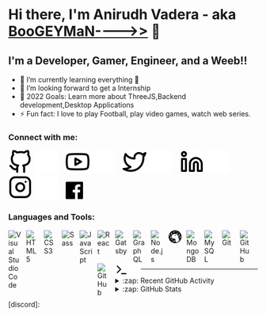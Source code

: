 # Hi there, I'm Anirudh Vadera - aka [BooGEYMaN---->>][steam] 👋

## I'm a Developer, Gamer, Engineer, and a Weeb!!

- 🌱 I’m currently learning everything 🤣
- 👯 I’m looking forward to get a Internship
- 🥅 2022 Goals: Learn more about ThreeJS,Backend development,Desktop Applications
- ⚡ Fun fact: I love to play Football, play video games, watch web series.

### Connect with me:

[![website](./img/github-light.svg)](https://github.com/ANIRUDH-VADERA#gh-light-mode-only)
[![website](./img/github-dark.svg)](https://github.com/ANIRUDH-VADERA#gh-dark-mode-only)
&nbsp;&nbsp;
[![website](./img/youtube-light.svg)](https://youtube.com/codestackr#gh-light-mode-only)
[![website](./img/youtube-dark.svg)](https://youtube.com/codestackr#gh-dark-mode-only)
&nbsp;&nbsp;
[![website](./img/twitter-light.svg)](https://twitter.com/vadera_anirudh?t=hNau_XHJfKqxPJGMDxKC5g&s=08#gh-light-mode-only)
[![website](./img/twitter-dark.svg)](https://twitter.com/vadera_anirudh?t=hNau_XHJfKqxPJGMDxKC5g&s=08#gh-dark-mode-only)
&nbsp;&nbsp;
[![website](./img/linkedin-light.svg)](https://www.linkedin.com/in/anirudh-vadera-8836ba237/#gh-light-mode-only)
[![website](./img/linkedin-dark.svg)](https://www.linkedin.com/in/anirudh-vadera-8836ba237/#gh-dark-mode-only)
&nbsp;&nbsp;
[![website](./img/instagram-light.svg)](https://www.instagram.com/anirudhvadera/?hl=en#gh-light-mode-only)
[![website](./img/instagram-dark.svg)](https://www.instagram.com/anirudhvadera/?hl=en#gh-dark-mode-only)
&nbsp;&nbsp;
[<img alt="website" src="./img/facebook.png" style="width:35px;height:35px" />](https://www.facebook.com/anirudh.vadera.7/)
&nbsp;&nbsp;

### Languages and Tools:

[<img align="left" alt="Visual Studio Code" width="26px" src="https://cdn.jsdelivr.net/gh/devicons/devicon/icons/vscode/vscode-original.svg" style="padding-right:10px;" />][webdevplaylist]
[<img align="left" alt="HTML5" width="26px" src="https://cdn.jsdelivr.net/gh/devicons/devicon/icons/html5/html5-original.svg" style="padding-right:10px;" />][webdevplaylist]
[<img align="left" alt="CSS3" width="26px" src="https://cdn.jsdelivr.net/gh/devicons/devicon/icons/css3/css3-original.svg" style="padding-right:10px;" />][cssplaylist]
[<img align="left" alt="Sass" width="26px" src="https://cdn.jsdelivr.net/gh/devicons/devicon/icons/sass/sass-original.svg" style="padding-right:10px;" />][cssplaylist]
[<img align="left" alt="JavaScript" width="26px" src="https://cdn.jsdelivr.net/gh/devicons/devicon/icons/javascript/javascript-original.svg" style="padding-right:10px;" />][jsplaylist]
[<img align="left" alt="React" width="26px" src="https://cdn.jsdelivr.net/gh/devicons/devicon/icons/react/react-original.svg" style="padding-right:10px;" />][reactplaylist]
[<img align="left" alt="Gatsby" width="26px" src="https://cdn.jsdelivr.net/gh/devicons/devicon/icons/gatsby/gatsby-original.svg" style="padding-right:10px;" />][webdevplaylist]
[<img align="left" alt="GraphQL" width="26px" src="https://cdn.jsdelivr.net/gh/devicons/devicon/icons/graphql/graphql-plain.svg" style="padding-right:10px;" />][webdevplaylist]
[<img align="left" alt="Node.js" width="26px" src="https://cdn.jsdelivr.net/gh/devicons/devicon/icons/nodejs/nodejs-original.svg" style="padding-right:10px;" />][webdevplaylist]
[<img align="left" alt="Deno" width="26px" src="./img/deno-light.svg" style="padding-right:10px;" />][webdevplaylist]
[<img align="left" alt="MongoDB" width="26px" src="https://cdn.jsdelivr.net/gh/devicons/devicon/icons/mongodb/mongodb-original.svg" style="padding-right:10px;" />][webdevplaylist]
[<img align="left" alt="MySQL" width="26px" src="https://cdn.jsdelivr.net/gh/devicons/devicon/icons/mysql/mysql-original.svg" style="padding-right:10px;" />][webdevplaylist]
[<img align="left" alt="Git" width="26px" src="https://cdn.jsdelivr.net/gh/devicons/devicon/icons/git/git-original.svg" style="padding-right:10px;" />][webdevplaylist]
[<img align="left" alt="GitHub" width="26px" src="https://user-images.githubusercontent.com/3369400/139447912-e0f43f33-6d9f-45f8-be46-2df5bbc91289.png" style="padding-right:10px;" />](https://www.youtube.com/playlist?list=PLkwxH9e_vrAJ0WbEsFA9W3I1W-g_BTsbt#gh-dark-mode-only)
[<img align="left" alt="GitHub" width="26px" src="https://user-images.githubusercontent.com/3369400/139448065-39a229ba-4b06-434b-bc67-616e2ed80c8f.png" style="padding-right:10px;" />](https://www.youtube.com/playlist?list=PLkwxH9e_vrAJ0WbEsFA9W3I1W-g_BTsbt#gh-light-mode-only)
[<img align="left" alt="Terminal" width="26px" src="./img/terminal-light.svg" />](https://www.youtube.com/playlist?list=PLkwxH9e_vrAJ0WbEsFA9W3I1W-g_BTsbt#gh-light-mode-only)
[<img align="left" alt="Terminal" width="26px" src="./img/terminal-dark.svg" />](https://www.youtube.com/playlist?list=PLkwxH9e_vrAJ0WbEsFA9W3I1W-g_BTsbt#gh-dark-mode-only)

<br />
<br />

---

---

---

<details>
  <summary>:zap: Recent GitHub Activity</summary>
  
<!--START_SECTION:activity-->
1. 🗣 Commented on [#156](https://github.com/codeSTACKr/create-10k-nft-collection/issues/156) in [codeSTACKr/create-10k-nft-collection](https://github.com/codeSTACKr/create-10k-nft-collection)
2. 🎉 Merged PR [#156](https://github.com/codeSTACKr/create-10k-nft-collection/pull/156) in [codeSTACKr/create-10k-nft-collection](https://github.com/codeSTACKr/create-10k-nft-collection)
3. ❌ Closed PR [#44](https://github.com/codeSTACKr/minter-dapp/pull/44) in [codeSTACKr/minter-dapp](https://github.com/codeSTACKr/minter-dapp)
4. 🗣 Commented on [#44](https://github.com/codeSTACKr/minter-dapp/issues/44) in [codeSTACKr/minter-dapp](https://github.com/codeSTACKr/minter-dapp)
5. ❌ Closed PR [#45](https://github.com/codeSTACKr/minter-dapp/pull/45) in [codeSTACKr/minter-dapp](https://github.com/codeSTACKr/minter-dapp)
<!--END_SECTION:activity-->

</details>

<details>
  <summary>:zap: GitHub Stats</summary>

  <img align="left" alt="codeSTACKr's GitHub Stats" src="https://github-readme-stats.vercel.app/api?username=codeSTACKr&show_icons=true&hide_border=false&title_color=ff652f&icon_color=FFE400&bg_color=09131B&text_color=ffffff&border_color=0c1a25" />

</details>

[website]: https://codeSTACKr.com
[course]: http://vsCodeHero.com
[twitter]: https://twitter.com/codeSTACKr
[youtube]: https://youtube.com/codeSTACKr
[instagram]: https://instagram.com/codeSTACKr
[linkedin]: https://linkedin.com/in/codeSTACKr
[webdevplaylist]: https://www.youtube.com/playlist?list=PLkwxH9e_vrAJ0WbEsFA9W3I1W-g_BTsbt
[jsplaylist]: https://www.youtube.com/playlist?list=PLkwxH9e_vrALRJKu7wfXby3MKeflhTu6B
[cssplaylist]: https://www.youtube.com/playlist?list=PLkwxH9e_vrALSdvZuEh6gqQdmDoDIoqz4
[reactplaylist]: https://www.youtube.com/playlist?list=PLkwxH9e_vrAK4TdffpxKY3QGyHCpxFcQ0
[steam]: https://steamcommunity.com/id/BooGEYMaN___/

[discord]:
